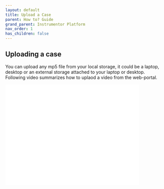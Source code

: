 ```yaml
---
layout: default
title: Upload a Case
parent: How to? Guide
grand_parent: Instrumentor Platform
nav_order: 1
has_children: false
---
```


## Uploading a case

You can upload any mp5 file from your local storage, it could be a laptop, desktop or an external storage attached to your laptop or desktop. Following video summarizes how to uplaod a video from the web-portal.

<iframe width="420" height="315" src="/assets/media/instrumentor/upload-case.mp4" frameborder="0" allowfullscreen></iframe>
